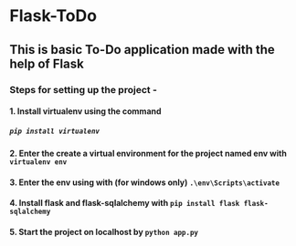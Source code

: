 # Flask-ToDo

## This is basic To-Do application made with the help of Flask

### Steps for setting up the project -

#### 1. Install virtualenv using the command 
##### ` pip install virtualenv `
#### 2. Enter the create a virtual environment for the project named env with  ` virtualenv env `
#### 3. Enter the env using with (for windows only) ` .\env\Scripts\activate `
#### 4. Install flask and flask-sqlalchemy with ` pip install flask flask-sqlalchemy `
#### 5. Start the project on localhost by ` python app.py `
